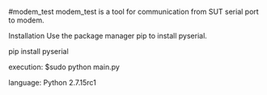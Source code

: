 #modem_test
modem_test is a tool for communication from SUT serial port to modem.

Installation
Use the package manager pip to install pyserial.

pip install pyserial

execution:
$sudo python main.py

language:	Python 2.7.15rc1
